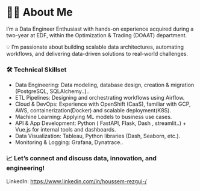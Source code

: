 # 👨‍💻 About Me

I’m a Data Engineer Enthusiast with hands-on experience acquired during a two-year at EDF, within the Optimization & Trading (DOAAT) department.

💡 I’m passionate about building scalable data architectures, automating workflows, and delivering data-driven solutions to real-world challenges.

### 🛠️ Technical Skillset

- Data Engineering: Data modeling, database design, creation & migration (PostgreSQL, SQLAlchemy..)..
- ETL Pipelines: Designing and orchestrating workflows using Airflow.
- Cloud & DevOps: Experience with OpenShift (CaaS), familiar with GCP, AWS, containerization(Docker) and scalable deployment(K8S).
- Machine Learning: Applying ML models to business use cases.
- API & App Development: Python ( FastAPI, Flask, Dash , streamlit..) + Vue.js for internal tools and dashboards.
- Data Visualization: Tableau, Python libraries (Dash, Seaborn, etc.).
- Monitoring & Logging: Grafana, Dynatrace..

### 📈 Let’s connect and discuss data, innovation, and engineering!

LinkedIn: https://www.linkedin.com/in/houssem-rezgui-/
